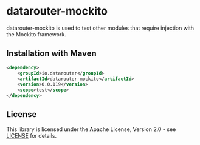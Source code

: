 # datarouter-mockito

datarouter-mockito is used to test other modules that require injection with the Mockito framework.

## Installation with Maven

```xml
<dependency>
	<groupId>io.datarouter</groupId>
	<artifactId>datarouter-mockito</artifactId>
	<version>0.0.119</version>
	<scope>test</scope>
</dependency>
```

## License

This library is licensed under the Apache License, Version 2.0 - see [LICENSE](../LICENSE) for details.
